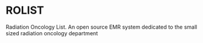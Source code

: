 # ROLIST
Radiation Oncology List. An open source EMR system dedicated to the small sized radiation oncology department

